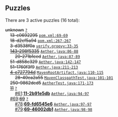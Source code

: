## Puzzles

There are 3 active puzzles (16 total):


<del>unknown</del> [`?`](../master/?)<br/>
&nbsp;&nbsp;&nbsp;&nbsp;<del>13-c0692295</del> [`pom.xml:69-69`](../master/pom.xml#L69-L69)<br/>
&nbsp;&nbsp;&nbsp;&nbsp;<del>18-d2cf5a94</del> [`pom.xml:267-267`](../master/pom.xml#L267-L267)<br/>
&nbsp;&nbsp;&nbsp;&nbsp;<del>3-d3538f0a</del> [`verify.groovy:33-35`](../master/src/it/mirror-usage/verify.groovy#L33-L35)<br/>
&nbsp;&nbsp;&nbsp;&nbsp;[<del>143-298f5335</del>](https://github.com/jcabi/jcabi-aether/issues/20) [`Aether.java:86-88`](../master/src/main/java/com/jcabi/aether/Aether.java#L86-L88)<br/>
&nbsp;&nbsp;&nbsp;&nbsp;&nbsp;&nbsp;&nbsp;&nbsp;<del>20-271b1ced</del> [`Aether.java:87-89`](../master/src/main/java/com/jcabi/aether/Aether.java#L87-L89)<br/>
&nbsp;&nbsp;&nbsp;&nbsp;<del>51-d858c329</del> [`Aether.java:142-147`](../master/src/main/java/com/jcabi/aether/Aether.java#L142-L147)<br/>
&nbsp;&nbsp;&nbsp;&nbsp;<del>51-1760f3f9</del> [`Aether.java:211-213`](../master/src/main/java/com/jcabi/aether/Aether.java#L211-L213)<br/>
&nbsp;&nbsp;&nbsp;&nbsp;[<del>4-e727794d</del>](https://github.com/jcabi/jcabi-aether/issues/28) [`MavenRootArtifact.java:110-115`](../master/src/main/java/com/jcabi/aether/MavenRootArtifact.java#L110-L115)<br/>
&nbsp;&nbsp;&nbsp;&nbsp;&nbsp;&nbsp;&nbsp;&nbsp;<del>28-40ea2a55</del> [`MavenClasspathTest.java:101-101`](../master/src/test/java/com/jcabi/aether/MavenClasspathTest.java#L101-L101)<br/>
&nbsp;&nbsp;&nbsp;&nbsp;<del>250-9862dcd5</del> [`AetherTest.java:171-173`](../master/src/test/java/com/jcabi/aether/AetherTest.java#L171-L173)<br/>
&nbsp;&nbsp;&nbsp;&nbsp;[<del>11</del>](https://github.com/jcabi/jcabi-aether/issues/11) [`?`](../master/?)<br/>
&nbsp;&nbsp;&nbsp;&nbsp;&nbsp;&nbsp;&nbsp;&nbsp;[#61](https://github.com/jcabi/jcabi-aether/issues/61):[**11-2b91e5db**](https://github.com/jcabi/jcabi-aether/issues/61) [`Aether.java:94-97`](../master/src/main/java/com/jcabi/aether/Aether.java#L94-L97)<br/>
&nbsp;&nbsp;&nbsp;&nbsp;[#69](https://github.com/jcabi/jcabi-aether/issues/69):[<del>69</del>](https://github.com/jcabi/jcabi-aether/issues/69) [`?`](../master/?)<br/>
&nbsp;&nbsp;&nbsp;&nbsp;&nbsp;&nbsp;&nbsp;&nbsp;[#78](https://github.com/jcabi/jcabi-aether/issues/78):[**69-fd6545e6**](https://github.com/jcabi/jcabi-aether/issues/78) [`Aether.java:97-97`](../master/src/main/java/com/jcabi/aether/Aether.java#L97-L97)<br/>
&nbsp;&nbsp;&nbsp;&nbsp;&nbsp;&nbsp;&nbsp;&nbsp;[#79](https://github.com/jcabi/jcabi-aether/issues/79):[**69-46002db1**](https://github.com/jcabi/jcabi-aether/issues/79) [`Aether.java:98-98`](../master/src/main/java/com/jcabi/aether/Aether.java#L98-L98)<br/>